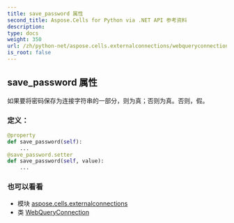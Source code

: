 ```yaml
---
title: save_password 属性
second_title: Aspose.Cells for Python via .NET API 参考资料
description:
type: docs
weight: 350
url: /zh/python-net/aspose.cells.externalconnections/webqueryconnection/save_password/
is_root: false
---
```

## save_password 属性

如果要将密码保存为连接字符串的一部分，则为真；否则为真。否则，假。
### 定义：
```python
@property
def save_password(self):
    ...
@save_password.setter
def save_password(self, value):
    ...
```

### 也可以看看
* 模块 [aspose.cells.externalconnections](../../)
* 类 [WebQueryConnection](/cells/zh/python-net/aspose.cells.externalconnections/webqueryconnection)
